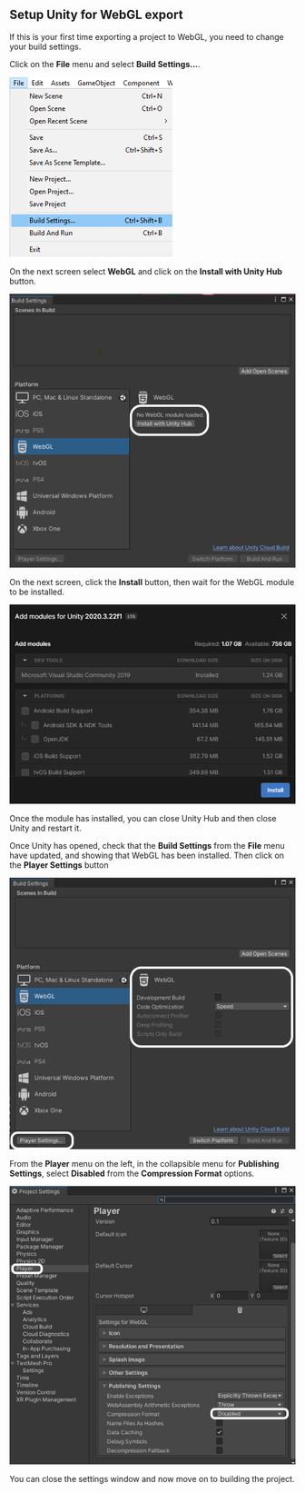 ## Setup Unity for WebGL export

If this is your first time exporting a project to WebGL, you need to change your build settings.

Click on the **File** menu and select **Build Settings...**.

![File menu selected and Build Settings highlighted](images/1_file_build_settings.png)

On the next screen select **WebGL** and click on the **Install with Unity Hub** button.

![WebGL option selected and the Install with Unity Hub button highlighted](images/2_install_webgl.png)

On the next screen, click the **Install** button, then wait for the WebGL module to be installed.

![Add modules screen with Install button highlighted](images/3_add_modules.png)

Once the module has installed, you can close Unity Hub and then close Unity and restart it.

Once Unity has opened, check that the **Build Settings** from the **File** menu have updated, and showing that WebGL has been installed. Then click on the **Player Settings** button

![Build Settings window shown with the WebGL options highlighted and the Player Settings button highlighted](images/5_webgl_installed.png)

From the **Player** menu on the left, in the collapsible menu for **Publishing Settings**, select **Disabled** from the **Compression Format** options.

![Project setting window with the Player menu highlighted and the Compression format set to Disabled and highlighted](images/6_disable_compression.png)

You can close the settings window and now move on to building the project.